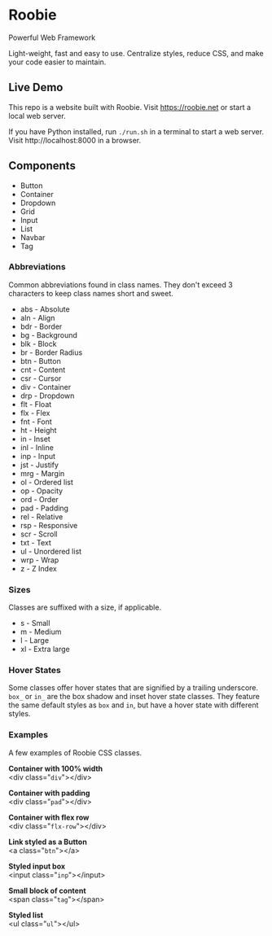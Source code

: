 # Roobie

Powerful Web Framework

Light-weight, fast and easy to use.  Centralize styles, reduce CSS, and make your code easier to maintain.

## Live Demo

This repo is a website built with Roobie.  Visit https://roobie.net or start a local web server.

If you have Python installed, run `./run.sh` in a terminal to start a web server.  Visit http://localhost:8000 in a browser.

## Components

- Button
- Container
- Dropdown
- Grid
- Input
- List
- Navbar
- Tag

### Abbreviations

Common abbreviations found in class names. They don't exceed 3 characters to keep class names short and sweet.

- abs - Absolute
- aln - Align
- bdr - Border
- bg - Background
- blk - Block
- br - Border Radius
- btn - Button
- cnt - Content
- csr - Cursor
- div - Container
- drp - Dropdown
- flt - Float
- flx - Flex
- fnt - Font
- ht - Height
- in - Inset
- inl - Inline
- inp - Input
- jst - Justify
- mrg - Margin
- ol - Ordered list
- op - Opacity
- ord - Order
- pad - Padding
- rel - Relative
- rsp - Responsive
- scr - Scroll
- txt - Text
- ul - Unordered list
- wrp - Wrap
- z - Z Index

### Sizes

Classes are suffixed with a size, if applicable.

- s - Small
- m - Medium
- l - Large
- xl - Extra large

### Hover States

Some classes offer hover states that are signified by a trailing underscore.  `box_` or `in_` are the box shadow and inset hover state classes.  They feature the same default styles as `box` and `in`, but have a hover state with different styles.

### Examples

A few examples of Roobie CSS classes.

**Container with 100% width**<br />
&lt;div class="`div`">&lt;/div>

**Container with padding**<br />
&lt;div class="`pad`">&lt;/div>

**Container with flex row**<br />
&lt;div class="`flx-row`">&lt;/div>

**Link styled as a Button**<br />
&lt;a class="`btn`">&lt;/a>

**Styled input box**<br />
&lt;input class="`inp`">&lt;/input>

**Small block of content**<br />
&lt;span class="`tag`">&lt;/span>

**Styled list**<br />
&lt;ul class="`ul`">&lt;/ul>

